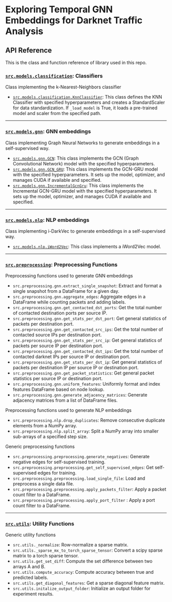 # Exploring Temporal GNN Embeddings for Darknet Traffic Analysis
## API Reference
This is the class and function reference of library used in this repo. 

### [`src.models.classification`](classification.md): Classifiers
Class implementing the k-Nearest-Neighbors classifier

- [`src.models.classification.KnnClassifier`](classification.md): This class defines the KNN Classifier with specified hyperparameters 
and creates a StandardScaler for data standardization. If `_load_model` 
        is True, it loads a pre-trained model and scaler from the specified path.

___

### [`src.models.gnn`](gnn.md): GNN embeddings
Class implementing Graph Neural Networks to generate embeddings in a self-supervised way.

- [`src.models.gnn.GCN`](gnn.md#srcmodelsgnngcn): This class implements the GCN (Graph Convolutional Network) model 
        with the specified hyperparameters.
- [`src.models.gnn.GCN_GRU`](gnn.md#srcmodelsgnngcn_gru): This class implements the GCN-GRU model with the specified hyperparameters.
        It sets up the model, optimizer, and manages CUDA if available and specified.
- [`src.models.gnn.IncrementalGcnGru`](gnn.md#srcmodelsgnnincrementalgcngru): This class implements the Incremental GCN-GRU model with the specified
        hyperparameters. It sets up the model, optimizer, and manages CUDA if available
        and specified.

___


### [`src.models.nlp`](nlp.md): NLP embeddings
Class implementing i-DarkVec to generate embeddings in a self-supervised way.

- [`src.models.nlp.iWord2Vec`](nlp.md): This class implements a iWord2Vec model.

___


### [`src.preprocessing`](preprocessing.md): Preprocessing Functions
Preprocessing functions used to generate GNN embeddings

- `src.preprocessing.gnn.extract_single_snapshot`: Extract and format a single snapshot from a DataFrame for a given day.
- `src.preprocessing.gnn.aggregate_edges`: Aggregate edges in a DataFrame while counting packets and adding labels.
- `src.preprocessing.gnn.get_contacted_dst_ports`: Get the total number of contacted destination ports per source IP.
- `src.preprocessing.gnn.get_stats_per_dst_port`: Get general statistics of packets per destination port.
- `src.preprocessing.gnn.get_contacted_src_ips`: Get the total number of contacted source IPs per destination port.
- `src.preprocessing.gnn.get_stats_per_src_ip`: Get general statistics of packets per source IP per destination port.
- `src.preprocessing.gnn.get_contacted_dst_ips`: Get the total number of contacted darknet IPs per source IP or destination port.
- `src.preprocessing.gnn.get_stats_per_dst_ip`: Get general statistics of packets per destination IP per source IP or destination port.
- `src.preprocessing.gnn.get_packet_statistics`: Get general packet statistics per source IP or destination port.
- `src.preprocessing.gnn.uniform_features`: Uniformly format and index features DataFrame based on node lookup.
- `src.preprocessing.gnn.generate_adjacency_matrices`: Generate adjacency matrices from a list of DataFrame files.

Preprocessing functions used to generate NLP embeddings

- `src.preprocessing.nlp.drop_duplicates`: Remove consecutive duplicate elements from a NumPy array.
- `src.preprocessing.nlp.split_array`: Split a NumPy array into smaller sub-arrays of a specified step size.

Generic preprocessing functions
- `src.preprocessing.preprocessing.generate_negatives`: Generate negative edges for self-supervised training.
- `src.preprocessing.preprocessing.get_self_supervised_edges`: Get self-supervised edges for training.
- `src.preprocessing.preprocessing.load_single_file`: Load and preprocess a single data file.
- `src.preprocessing.preprocessing.apply_packets_filter`: Apply a packet count filter to a DataFrame.
- `src.preprocessing.preprocessing.apply_port_filter` : Apply a port count filter to a DataFrame.


___


### [`src.utils`](utils.md): Utility Functions
Generic utility functions

- `src.utils._normalize`: Row-normalize a sparse matrix.
- `src.utils._sparse_mx_to_torch_sparse_tensor`: Convert a scipy sparse matrix to a torch sparse tensor.
- `src.utils.get_set_diff`: Compute the set difference between two arrays A and B.
- `src.utils.compute_accuracy`: Compute accuracy between true and predicted labels.
- `src.utils.get_diagonal_features`: Get a sparse diagonal feature matrix.
- `src.utils.initalize_output_folder`: Initialize an output folder for experiment results.